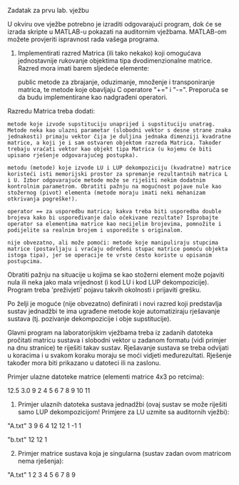  Zadatak za prvu lab. vježbu

U okviru ove vježbe potrebno je izraditi odgovarajući program, dok će se izrada skripte u MATLAB-u pokazati na auditornim vježbama. MATLAB-om možete provjeriti ispravnost rada vašega programa.

1. Implementirati razred Matrica (ili tako nekako) koji omogućava jednostavnije rukovanje objektima tipa dvodimenzionalne matrice. Razred mora imati barem sljedeće elemente:



     public metode za zbrajanje, oduzimanje, množenje i transponiranje matrica, te metode koje obavljaju C operatore "+=" i "-=". Preporuča se da budu implementirane kao nadgrađeni operatori.


Razredu Matrica treba dodati:

    metode koje izvode supstituciju unaprijed i supstituciju unatrag. Metode neka kao ulazni parametar (slobodni vektor s desne strane znaka jednakosti) primaju vektor čija je duljina jednaka dimenziji kvadratne matrice, a koji je i sam ostvaren objektom razreda Matrica. Također trebaju vraćati vektor kao objekt tipa Matrica (u kojemu će biti upisano rješenje odgovarajućeg postupka).

    metodu (metode) koje izvode LU i LUP dekompoziciju (kvadratne) matrice koristeći isti memorijski prostor za spremanje rezultantnih matrica L i U. Izbor odgovarajuće metode može se riješiti nekim dodatnim kontrolnim parametrom. Obratiti pažnju na mogućnost pojave nule kao stožernog (pivot) elementa (metode moraju imati neki mehanizam otkrivanja pogreške!).

    operator == za usporedbu matrica; kakva treba biti usporedba double brojeva kako bi uspoređivanje dalo očekivane rezultate? Isprobajte operator sa elementima matrice kao necijelim brojevima, pomnožite i podijelite sa realnim brojem i usporedite s originalom.

    nije obvezatno, ali može pomoći: metode koje manipuliraju stupcima matrice (postavljaju i vraćaju određeni stupac matrice pomoću objekta istoga tipa), jer se operacije te vrste često koriste u opisanim postupcima.

Obratiti pažnju na situacije u kojima se kao stožerni element može pojaviti nula ili neka jako mala vrijednost (i kod LU i kod LUP dekompozicije). Program treba 'preživjeti' pojavu takvih okolnosti i prijaviti grešku.

Po želji je moguće (nije obvezatno) definirati i novi razred koji predstavlja sustav jednadžbi te ima ugrađene metode koje automatiziraju rješavanje sustava (tj. pozivanje dekompozicije i obje supstitucije).

Glavni program na laboratorijskim vježbama treba iz zadanih datoteka pročitati matricu sustava i slobodni vektor u zadanom formatu (vidi primjer na dnu stranice) te riješiti takav sustav. Rješavanje sustava se treba odvijati u koracima i u svakom koraku moraju se moći vidjeti međurezultati. Rješenje također mora biti prikazano u datoteci ili na zaslonu.



Primjer ulazne datoteke matrice (elementi matrice 4x3 po retcima):

12.5 3.0 9 2
4 5 6 7
8 9 10 11

1) Primjer ulaznih datoteka sustava jednadžbi (ovaj sustav se može riješiti samo LUP dekompozicijom! Primjere za LU uzmite sa auditornih vježbi):

"A.txt"
3 9 6
4 12 12
1 -1 1

"b.txt"
12
12
1

2) Primjer matrice sustava koja je singularna (sustav zadan ovom matricom nema rješenja):

"A.txt"
1 2 3
4 5 6
7 8 9 